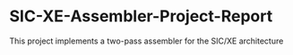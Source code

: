 # SIC-XE-Assembler-Project-Report
This project implements a two-pass assembler for the SIC/XE architecture
